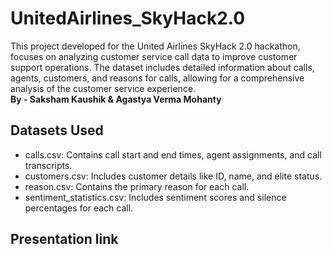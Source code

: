 # UnitedAirlines_SkyHack2.0
This project developed for the United Airlines SkyHack 2.0 hackathon, focuses on analyzing customer service call data to improve customer support operations. The dataset includes detailed information about calls, agents, customers, and reasons for calls, allowing for a comprehensive analysis of the customer service experience.<br>
**By - Saksham Kaushik & Agastya Verma Mohanty**

## Datasets Used
- calls.csv: Contains call start and end times, agent assignments, and call transcripts.
- customers.csv: Includes customer details like ID, name, and elite status.
- reason.csv: Contains the primary reason for each call.
- sentiment_statistics.csv: Includes sentiment scores and silence percentages for each call.

## Presentation link 




